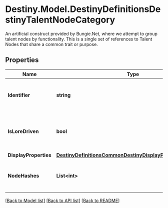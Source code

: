 # Destiny.Model.DestinyDefinitionsDestinyTalentNodeCategory
An artificial construct provided by Bungie.Net, where we attempt to group talent nodes by functionality.  This is a single set of references to Talent Nodes that share a common trait or purpose.

## Properties

Name | Type | Description | Notes
------------ | ------------- | ------------- | -------------
**Identifier** | **string** | Mostly just for debug purposes, but if you find it useful you can have it. This is BNet&#39;s manually created identifier for this category. | [optional] 
**IsLoreDriven** | **bool** | If true, we found the localized content in a related DestinyLoreDefinition instead of local BNet localization files. This is mostly for ease of my own future investigations. | [optional] 
**DisplayProperties** | [**DestinyDefinitionsCommonDestinyDisplayPropertiesDefinition**](DestinyDefinitionsCommonDestinyDisplayPropertiesDefinition.md) |  | [optional] 
**NodeHashes** | **List&lt;int&gt;** | The set of all hash identifiers for Talent Nodes (DestinyTalentNodeDefinition) in this Talent Grid that are part of this Category. | [optional] 

[[Back to Model list]](../README.md#documentation-for-models) [[Back to API list]](../README.md#documentation-for-api-endpoints) [[Back to README]](../README.md)

